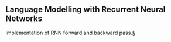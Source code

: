 ## Language Modelling with Recurrent Neural Networks

Implementation of RNN forward and backward pass.§
